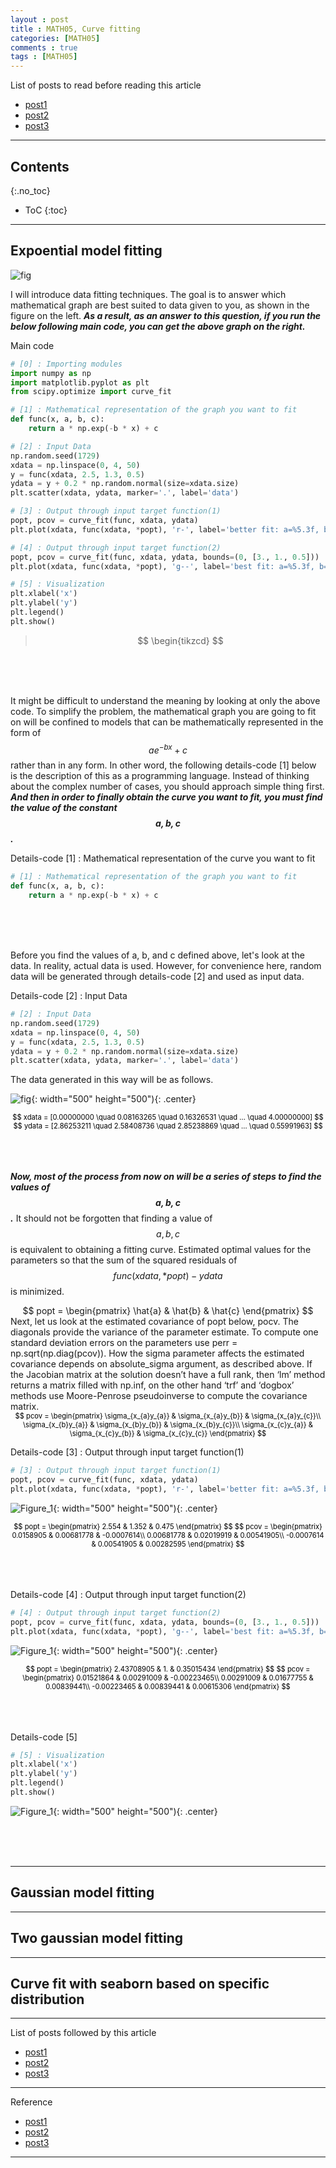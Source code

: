 ```yaml
---
layout : post
title : MATH05, Curve fitting
categories: [MATH05]
comments : true
tags : [MATH05]
---
```


List of posts to read before reading this article
- <a href='https://userdyk-github.github.io/'>post1</a>
- <a href='https://userdyk-github.github.io/'>post2</a>
- <a href='https://userdyk-github.github.io/'>post3</a>

---

## Contents
{:.no_toc}

* ToC
{:toc}

---

## **Expoential model fitting**

![fig](https://user-images.githubusercontent.com/52376448/63042334-b80aca00-bf04-11e9-8ca9-4c2923b720df.png)

I will introduce data fitting techniques. The goal is to answer which mathematical graph are best suited to data given to you, as shown in the figure on the left. ***As a result, as an answer to this question, if you run the below following main code, you can get the above graph on the right.*** 

<dl>
<dt class='frame1'>Main code</dt>
</dl>

```python
# [0] : Importing modules
import numpy as np
import matplotlib.pyplot as plt
from scipy.optimize import curve_fit

# [1] : Mathematical representation of the graph you want to fit
def func(x, a, b, c):
    return a * np.exp(-b * x) + c

# [2] : Input Data
np.random.seed(1729)
xdata = np.linspace(0, 4, 50)
y = func(xdata, 2.5, 1.3, 0.5)
ydata = y + 0.2 * np.random.normal(size=xdata.size)
plt.scatter(xdata, ydata, marker='.', label='data')

# [3] : Output through input target function(1)
popt, pcov = curve_fit(func, xdata, ydata)
plt.plot(xdata, func(xdata, *popt), 'r-', label='better fit: a=%5.3f, b=%5.3f, c=%5.3f' % tuple(popt))

# [4] : Output through input target function(2)
popt, pcov = curve_fit(func, xdata, ydata, bounds=(0, [3., 1., 0.5]))
plt.plot(xdata, func(xdata, *popt), 'g--', label='best fit: a=%5.3f, b=%5.3f, c=%5.3f' % tuple(popt))

# [5] : Visualization
plt.xlabel('x')
plt.ylabel('y')
plt.legend()
plt.show()
```

> $$ \begin{tikzcd} $$
> 
> 


<br><br><br>





It might be difficult to understand the meaning by looking at only the above code. To simplify the problem, the mathematical graph you are going to fit on will be confined to models that can be mathematically represented in the form of $$ a e^{-bx} + c $$ rather than in any form. In other word, the following details-code [1] below is the description of this as a programming language. Instead of thinking about the complex number of cases, you should approach simple thing first. ***And then in order to finally obtain the curve you want to fit, you must find the value of the constant $$ a, b, c $$.***

<dl>
<dt class='frame2'>Details-code [1] : Mathematical representation of the curve you want to fit</dt>
</dl>

```python
# [1] : Mathematical representation of the graph you want to fit
def func(x, a, b, c):
    return a * np.exp(-b * x) + c
```

<br><br><br>



Before you find the values of a, b, and c defined above, let's look at the data. In reality, actual data is used. However, for convenience here, random data will be generated through details-code [2] and used as input data.



<dl>
<dt class='frame2'>Details-code [2] : Input Data</dt>
</dl>

```python
# [2] : Input Data
np.random.seed(1729)
xdata = np.linspace(0, 4, 50)
y = func(xdata, 2.5, 1.3, 0.5)
ydata = y + 0.2 * np.random.normal(size=xdata.size)
plt.scatter(xdata, ydata, marker='.', label='data')
```
The data generated in this way will be as follows. <br>

![fig](https://user-images.githubusercontent.com/52376448/63051109-7c2d3000-bf17-11e9-84ae-612bb7646240.png){: width="500" height="500"){: .center}

<div style="color:black; font-size: 80%; text-align: center;">
$$ xdata = [0.00000000 \quad 0.08163265 \quad 0.16326531 \quad ... \quad 4.00000000] $$ 
$$ ydata = [2.86253211 \quad 2.58408736 \quad 2.85238869 \quad ... \quad 0.55991963] $$ 
</div>
<br><br><br>


***Now, most of the process from now on will be a series of steps to find the values of $$ a, b, c $$.*** It should not be forgotten that finding a value of $$ a,b,c $$ is equivalent to obtaining a fitting curve. Estimated optimal values for the parameters so that the sum of the squared residuals of $$ func(xdata, *popt) - ydata $$ is minimized. <br>
<div style="font-size: 100%; text-align: center;">$$ popt = \begin{pmatrix} \hat{a} & \hat{b} & \hat{c} \end{pmatrix} $$</div>
Next, let us look at the estimated covariance of popt below, pocv. The diagonals provide the variance of the parameter estimate. To compute one standard deviation errors on the parameters use perr = np.sqrt(np.diag(pcov)). How the sigma parameter affects the estimated covariance depends on absolute_sigma argument, as described above. If the Jacobian matrix at the solution doesn’t have a full rank, then ‘lm’ method returns a matrix filled with np.inf, on the other hand ‘trf’ and ‘dogbox’ methods use Moore-Penrose pseudoinverse to compute the covariance matrix. <br>
<div style="color:black; font-size: 80%; text-align: center;">
$$ pcov =
\begin{pmatrix}
\sigma_{x_{a}y_{a}} & \sigma_{x_{a}y_{b}} & \sigma_{x_{a}y_{c}}\\
\sigma_{x_{b}y_{a}} & \sigma_{x_{b}y_{b}} & \sigma_{x_{b}y_{c}}\\
\sigma_{x_{c}y_{a}} & \sigma_{x_{c}y_{b}} & \sigma_{x_{c}y_{c}}
\end{pmatrix} $$ <br>
</div>

<dl>
<dt class='frame2'>Details-code [3] : Output through input target function(1)</dt>
</dl>

```python
# [3] : Output through input target function(1)
popt, pcov = curve_fit(func, xdata, ydata)
plt.plot(xdata, func(xdata, *popt), 'r-', label='better fit: a=%5.3f, b=%5.3f, c=%5.3f' % tuple(popt))
```

![Figure_1](https://user-images.githubusercontent.com/52376448/63059979-d46e2d00-bf2b-11e9-91e5-6d82858fb574.png){: width="500" height="500"){: .center}

<div style="color:black; font-size: 80%; text-align: center;">
$$ popt = \begin{pmatrix} 2.554 & 1.352 & 0.475 \end{pmatrix} $$
$$ pcov =
\begin{pmatrix}
0.0158905 & 0.00681778 & -0.0007614\\
0.00681778 & 0.02019919 & 0.00541905\\
-0.0007614 & 0.00541905 & 0.00282595
\end{pmatrix} $$ 
</div>
<br><br><br>





<dl>
<dt class='frame2'>Details-code [4] : Output through input target function(2)</dt>
</dl>

```python
# [4] : Output through input target function(2)
popt, pcov = curve_fit(func, xdata, ydata, bounds=(0, [3., 1., 0.5]))
plt.plot(xdata, func(xdata, *popt), 'g--', label='best fit: a=%5.3f, b=%5.3f, c=%5.3f' % tuple(popt))
```

![Figure_1](https://user-images.githubusercontent.com/52376448/63060885-6aa35280-bf2e-11e9-88ee-fd20844eee4f.png){: width="500" height="500"){: .center}


<div style="color:black; font-size: 80%; text-align: center;">
$$ popt = \begin{pmatrix} 2.43708905 & 1. & 0.35015434 \end{pmatrix} $$
$$ pcov =
\begin{pmatrix}
0.01521864 & 0.00291009 & -0.00223465\\
0.00291009 & 0.01677755 & 0.00839441\\
-0.00223465 & 0.00839441 & 0.00615306
\end{pmatrix} $$ 
</div>
<br><br><br>

<dl>
<dt class='frame2'>Details-code [5]</dt>
</dl>

```python
# [5] : Visualization
plt.xlabel('x')
plt.ylabel('y')
plt.legend()
plt.show()
```

![Figure_1](https://user-images.githubusercontent.com/52376448/63061205-50b63f80-bf2f-11e9-989f-e705b7811169.png){: width="500" height="500"){: .center}

<br><br><br>

 


---

## **Gaussian model fitting**

---

## **Two gaussian model fitting**


---

## **Curve fit with seaborn based on specific distribution**

---

List of posts followed by this article
- [post1](https://userdyk-github.github.io/)
- <a href='https://userdyk-github.github.io/'>post2</a>
- <a href='https://userdyk-github.github.io/'>post3</a>

---

Reference
- [post1](https://userdyk-github.github.io/)
- <a href='https://userdyk-github.github.io/'>post2</a>
- <a href='https://userdyk-github.github.io/'>post3</a>

---
